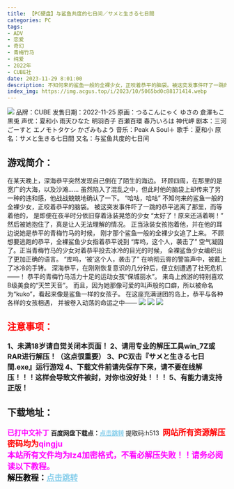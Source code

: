 ```yaml
---
title: 【PC硬盘】与鲨鱼共度的七日间／サメと生きる七日間
categories: PC
tags:
- ADV
- 恋爱
- 奇幻
- 青梅竹马
- 纯爱
- 2022年
- CUBE社
date: 2023-11-29 8:01:00
description: 不知何来的鲨鱼一般的全裸少女，正咬着恭平的脑袋。被这突发事件吓了一跳的恭平逃离了那里，而等着他的，是即便在夜半时分依旧穿着泳装晃悠的少女“太好了！原来还活着啊！”然后被她抱住了，真是让人无法理解的情况。正当泳装女孩抱着他，并在他的耳边说她是恭平的青梅竹马的时候，刚才那个鲨鱼一般的全裸少女追了上来。不顾想要逃跑的恭平，全裸鲨鱼少女指着恭平说到“库呜，这个人，袭击了”
index_img: https://img.acgus.top/i/2023/10/5065bd0c88171414.webp
---
```

![](https://img.acgus.top/i/2023/10/5065bd0c88171414.webp)
品牌：CUBE
发售日期：2022-11-25
原画：つるこんにゃく ゆさの 倉澤もこ 黒兎
声优：夏和小 雨天ひなた 明羽杏子 百瀬百環 春乃いろは 神代岬
剧本：三河ごーすと エノモトタケシ かざみもよう
音乐：Peak A Soul＋
歌手：夏和小
原名：サメと生きる七日間
又名：与鲨鱼共度的七日间

## 游戏简介：
在某天晚上，深海恭平突然发现自己倒在了陌生的海边。
环顾四周，在那里的是宽广的大海，以及沙滩……
虽然陷入了混乱之中，但此时他的脑袋上却传来了另一种的违和感，他战战兢兢地确认了一下。
“哈咕，哈咕”
不知何来的鲨鱼一般的全裸少女，正咬着恭平的脑袋。
被这突发事件吓了一跳的恭平逃离了那里，而等着他的，
是即便在夜半时分依旧穿着泳装晃悠的少女
“太好了！原来还活着啊！”
然后被她抱住了，真是让人无法理解的情况。
正当泳装女孩抱着他，并在他的耳边说她是恭平的青梅竹马的时候，
刚才那个鲨鱼一般的全裸少女追了上来。
不顾想要逃跑的恭平，全裸鲨鱼少女指着恭平说到
“库呜，这个人，袭击了”
空气凝固了。正当青梅竹马的少女对着恭平投去冰冷的目光的时候，
全裸鲨鱼少女编织出了更加正确的语言。
“库呜，‘被’这个人，袭击了”
在响彻云霄的警笛声中，被戴上了冰冷的手铐。
深海恭平，在刚刚恢复意识的几分钟后，便立刻遭遇了社死危机——！
恭平的青梅竹马活力十足的运动女孩“保城丽水”。
来岛上旅游的特别喜欢B级美食的“天竺天音”。
而且，因为她那像可爱的叫声般的口癖，所以被命名为“kuko”，看起来像是鲨鱼一样的女孩子。
在这座充满谜团的岛上，恭平与各种各样的女孩相遇，
并被卷入动荡的命运之中——
![](https://img.acgus.top/i/2023/10/255d1771ff171420.webp)
![](https://img.acgus.top/i/2023/10/32ae7f7d7b171418.webp)
![](https://img.acgus.top/i/2023/10/46fd0fa576171416.webp)




## <font color=#FF0000 >注意事项：</font>
<font size=3><b>1、未满18岁请自觉关闭本页面！
2、请用专业的解压工具win_7Z或RAR进行解压！（这点很重要）
3、PC双击『サメと生きる七日間.exe』运行游戏
4、下载文件前请先保存下来，请不要在线解压！！！这样会导致文件被封，对你也没好处！！！
5、有能力请支持正版！</b></font>

## 下载地址：
<font color=#FF00FF size=3><b>已打中文补丁</b></font>
<b>百度网盘下载点：</b><a href="https://pan.baidu.com/s/1Q2kc5dVENU0vzuOpOz57_A?pwd=h513" style="color: #87CEEB;"><b>点击跳转</b></a> 提取码:h513
<a style="padding: 0" href="https://post.qingju.org/AD/"><img style="max-width:100%" src="https://img.acgus.top/i/2024/07/478f689b8021d8d499ab43d21acf137a.gif" alt=""></a>
<b><font color=#FF0000 size=4>网站所有资源解压密码均为</b></font><b><font color=#FF00FF size=4>qingju</font><font color=#FF0000 ></font></b><br><b><font color=#FF00FF size=4>本站所有文件均为lz4加密格式，不看必解压失败！！请务必阅读以下教程。</b></font><br><b><font color=#000 size=4>解压教程：</b><a href="https://post.qingju.org/tutorial/000/" style="color: #87CEEB;"><b>点击跳转</b></a>
